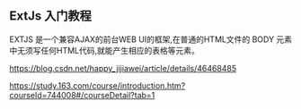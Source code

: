 ## ExtJs 入门教程

EXTJS 是一个兼容AJAX的前台WEB UI的框架,在普通的HTML文件的 BODY 元素中无须写任何HTML代码,就能产生相应的表格等元素。

https://blog.csdn.net/happy_jijiawei/article/details/46468485


https://study.163.com/course/introduction.htm?courseId=744008#/courseDetail?tab=1
